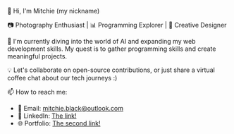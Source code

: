 👋 Hi, I'm Mitchie (my nickname)

📷 Photography Enthusiast | 📊 Programming Explorer | 🎨 Creative Designer

🌱 I'm currently diving into the world of AI and expanding my web development skills. My quest is to gather programming skills and create meaningful projects.

💡 Let's collaborate on open-source contributions, or just share a virtual coffee chat about our tech journeys :)

📫 How to reach me:
- 📧 Email: mitchie.black@outlook.com
- 💼 LinkedIn: [The link!](https://www.linkedin.com/in/dimitrabarouta/)
- 🌐 Portfolio: [The second link!](https://mitchieblack.com/)

<!---
MitchieBlack/MitchieBlack is a ✨ special ✨ repository because its `README.md` (this file) appears on your GitHub profile.
You can click the Preview link to take a look at your changes.
--->
